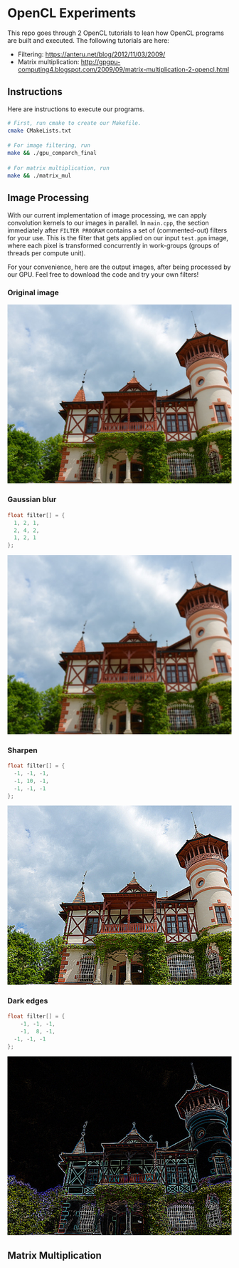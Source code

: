 # OpenCL Experiments

This repo goes through 2 OpenCL tutorials to lean how OpenCL programs are built and executed. The following tutorials are here:

- Filtering: https://anteru.net/blog/2012/11/03/2009/
- Matrix multiplication: http://gpgpu-computing4.blogspot.com/2009/09/matrix-multiplication-2-opencl.html

## Instructions

Here are instructions to execute our programs.

```bash
# First, run cmake to create our Makefile.
cmake CMakeLists.txt

# For image filtering, run
make && ./gpu_comparch_final

# For matrix multiplication, run
make && ./matrix_mul
```

## Image Processing

With our current implementation of image processing, we can apply convolution kernels to our images in parallel. In `main.cpp`, the section immediately after `FILTER PROGRAM` contains a set of (commented-out) filters for your use. This is the filter that gets applied on our input `test.ppm` image, where each pixel is transformed concurrently in work-groups (groups of threads per compute unit).

For your convenience, here are the output images, after being processed by our GPU. Feel free to download the code and try your own filters!

### Original image

![test](assets/test.jpg)

### Gaussian blur

```c
float filter[] = {
  1, 2, 1,
  2, 4, 2,
  1, 2, 1
};
```

![test](assets/gaussian.jpg)

### Sharpen

```c
float filter[] = {
  -1, -1, -1,
  -1, 10, -1,
  -1, -1, -1
};
```

![test](assets/sharpen.jpg)

### Dark edges

```c
float filter[] = {
	-1, -1, -1,
	-1,  8, -1,
  -1, -1, -1
};
```

![test](assets/dark_edges.jpg)

## Matrix Multiplication
